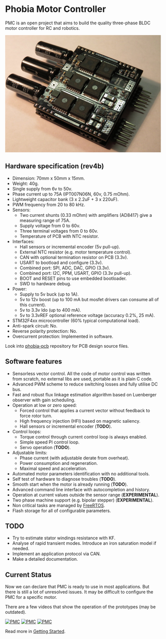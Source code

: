 # Phobia Motor Controller

PMC is an open project that aims to build the quality three-phase BLDC motor
controller for RC and robotics.

![PMC](doc/phobia_rev4b.jpg)

## Hardware specification (rev4b)

* Dimension: 70mm x 50mm x 15mm.
* Weight: 40g.
* Single supply from 6v to 50v.
* Phase current up to 75A (IPT007N06N, 60v, 0.75 mOhm).
* Lightweight capacitor bank (3 x 2.2uF + 3 x 220uF).
* PWM frequency from 20 to 80 kHz.
* Sensors:
	* Two current shunts (0.33 mOhm) with amplifiers (AD8417) give a measuring range of 75A.
	* Supply voltage from 0 to 60v.
	* Three terminal voltages from 0 to 60v.
	* Temperature of PCB with NTC resistor.
* Interfaces:
	* Hall sensors or incremental encoder (5v pull-up).
	* External NTC resistor (e.g. motor temperature control).
	* CAN with optional termination resistor on PCB (3.3v).
	* USART to bootload and configure (3.3v).
	* Combined port: SPI, ADC, DAC, GPIO (3.3v).
	* Combined port: I2C, PPM, USART, GPIO (3.3v pull-up).
	* BOOT and RESET pins to use embedded bootloader.
	* SWD to hardware debug.
* Power:
	* Supply to 5v buck (up to 1A).
	* 5v to 12v boost (up to 100 mA but mosfet drivers can consume all of this current).
	* 5v to 3.3v ldo (up to 400 mA).
	* 5v to 3.3vREF optional reference voltage (accuracy 0.2%, 25 mA).
* STM32F4xx microcontroller (60% typical computational load).
* Anti-spark circuit: No.
* Reverse polarity protection: No.
* Overcurrent protection: Implemented in software.

Look into [phobia-pcb](https://bitbucket.org/amaora/phobia-pcb) repository for
PCB design source files.

## Software features

* Sensorless vector control. All the code of motor control was written from
  scratch, no external libs are used, portable as it is plain C code.
* Advanced PWM scheme to reduce switching losses and fully utilise DC bus.
* Fast and robust flux linkage estimation algorithm based on Luenberger
  observer with gain scheduling.
* Operation at low or zero speed:
	* Forced control that applies a current vector without feedback to force rotor turn.
	* High frequency injection (HFI) based on magnetic saliency.
	* Hall sensors or incremental encoder (**TODO**).
* Control loops:
	* Torque control through current control loop is always enabled.
	* Simple speed PI control loop.
	* Servo operation (**TODO**).
* Adjustable limits:
	* Phase current (with adjustable derate from overheat).
	* Power consumption and regeneration.
 	* Maximal speed and acceleration.
* Automated motor parameters identification with no additional tools.
* Self test of hardware to diagnose troubles (**TODO**).
* Smooth start when the motor is already running (**TODO**).
* Advanced command line interface with autocompletion and history.
* Operation at current values outside the sensor range (**EXPERIMENTAL**).
* Two phase machine support (e.g. bipolar stepper) (**EXPERIMENTAL**).
* Non critical tasks are managed by [FreeRTOS](http://www.freertos.org/).
* Flash storage for all of configurable parameters.

## TODO

* Try to estimate stator windings resistance with KF.
* Analyse of rapid transient modes. Introduce an iron saturation model if needed.
* Implement an application protocol via CAN.
* Make a detailed documentation.

## Current Status

Now we can declare that PMC is ready to use in most applications. But there is
still a lot of unresolved issues. It may be difficult to configure the PMC for
a specific motor.

There are a few videos that show the operation of the prototypes (may be outdated).

[![PMC](https://i.ytimg.com/vi/NfofEPY1jME/default.jpg)](https://www.youtube.com/watch?v=NfofEPY1jME)
[![PMC](https://i.ytimg.com/vi/n_E2ThFQvD4/default.jpg)](https://www.youtube.com/watch?v=n_E2ThFQvD4)
[![PMC](https://i.ytimg.com/vi/rfigI6fnWxI/default.jpg)](https://www.youtube.com/watch?v=rfigI6fnWxI)

Read more in [Getting Started](doc/GettingStarted.md).

